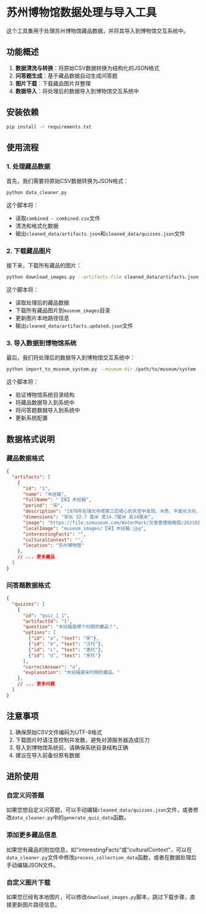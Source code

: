 # 苏州博物馆数据处理与导入工具

这个工具集用于处理苏州博物馆藏品数据，并将其导入到博物馆交互系统中。

## 功能概述

1. **数据清洗与转换**：将原始CSV数据转换为结构化的JSON格式
2. **问答题生成**：基于藏品数据自动生成问答题
3. **图片下载**：下载藏品图片并整理
4. **数据导入**：将处理后的数据导入到博物馆交互系统中

## 安装依赖

```bash
pip install -r requirements.txt
```

## 使用流程

### 1. 处理藏品数据

首先，我们需要将原始CSV数据转换为JSON格式：

```bash
python data_cleaner.py
```

这个脚本将：
- 读取`combined - combined.csv`文件
- 清洗和格式化数据
- 输出`cleaned_data/artifacts.json`和`cleaned_data/quizzes.json`文件

### 2. 下载藏品图片

接下来，下载所有藏品的图片：

```bash
python download_images.py --artifacts-file cleaned_data/artifacts.json --output-dir museum_images
```

这个脚本将：
- 读取处理后的藏品数据
- 下载所有藏品图片到`museum_images`目录
- 更新图片本地路径信息
- 输出`cleaned_data/artifacts.updated.json`文件

### 3. 导入数据到博物馆系统

最后，我们将处理后的数据导入到博物馆交互系统中：

```bash
python import_to_museum_system.py --museum-dir /path/to/museum/system --artifacts-file cleaned_data/artifacts.updated.json --quizzes-file cleaned_data/quizzes.json
```

这个脚本将：
- 验证博物馆系统目录结构
- 将藏品数据导入到系统中
- 将问答题数据导入到系统中
- 更新系统配置

## 数据格式说明

### 藏品数据格式

```json
{
  "artifacts": [
    {
      "id": "1",
      "name": "木经箱",
      "fullName": "【宋】木经箱",
      "period": "宋",
      "description": "1978年在瑞光寺塔第三层塔心的天宫中发现。木质，平面长方形，盝顶。系由十四块小板材榫接而成,外表髹红褐色漆，无纹饰。",
      "dimensions": "宋长 32.7 厘米 宽14.7厘米 高14厘米",
      "image": "https://file.szmuseum.com/WaterMark/文章管理缩略图/202102051618455X6gD0.jpg",
      "localImage": "museum_images/【宋】木经箱.jpg",
      "interestingFacts": "",
      "culturalContext": "",
      "location": "苏州博物馆"
    },
    // ... 更多藏品
  ]
}
```

### 问答题数据格式

```json
{
  "quizzes": [
    {
      "id": "quiz_1_1",
      "artifactId": "1",
      "question": "木经箱是哪个时期的藏品？",
      "options": [
        {"id": "a", "text": "宋"},
        {"id": "b", "text": "汉代"},
        {"id": "c", "text": "唐代"},
        {"id": "d", "text": "宋代"}
      ],
      "correctAnswer": "a",
      "explanation": "木经箱是宋时期的藏品。"
    },
    // ... 更多问题
  ]
}
```

## 注意事项

1. 确保原始CSV文件编码为UTF-8格式
2. 下载图片时请注意控制并发数，避免对源服务器造成压力
3. 导入到博物馆系统前，请确保系统目录结构正确
4. 建议在导入前备份原有数据

## 进阶使用

### 自定义问答题

如果您想自定义问答题，可以手动编辑`cleaned_data/quizzes.json`文件，或者修改`data_cleaner.py`中的`generate_quiz_data`函数。

### 添加更多藏品信息

如果您有藏品的附加信息，如"interestingFacts"或"culturalContext"，可以在`data_cleaner.py`文件中修改`process_collection_data`函数，或者在数据处理后手动编辑JSON文件。

### 自定义图片下载

如果您已经有本地图片，可以修改`download_images.py`脚本，跳过下载步骤，直接更新图片路径信息。 